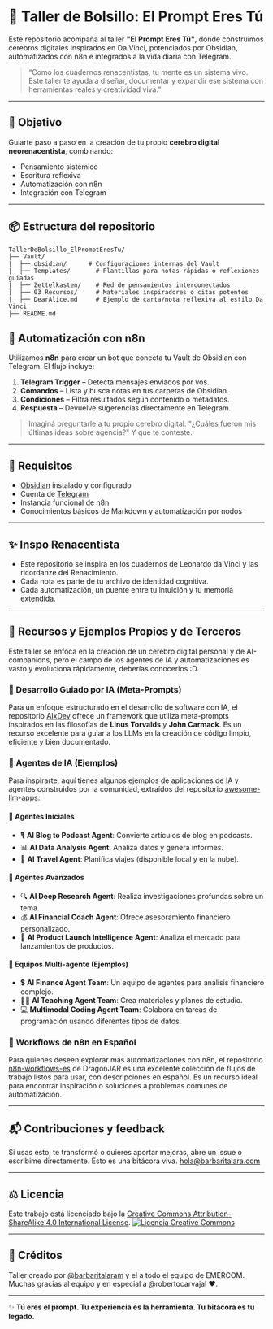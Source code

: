 # 🧠 Taller de Bolsillo: El Prompt Eres Tú

Este repositorio acompaña al taller **"El Prompt Eres Tú"**, donde construimos cerebros digitales inspirados en Da Vinci, potenciados por Obsidian, automatizados con n8n e integrados a la vida diaria con Telegram.

> “Como los cuadernos renacentistas, tu mente es un sistema vivo. Este taller te ayuda a diseñar, documentar y expandir ese sistema con herramientas reales y creatividad viva.”

---

## 🎯 Objetivo

Guiarte paso a paso en la creación de tu propio **cerebro digital neorenacentista**, combinando:

- Pensamiento sistémico  
- Escritura reflexiva  
- Automatización con n8n  
- Integración con Telegram  

---
## 📦 Estructura del repositorio

```
TallerDeBolsillo_ElPromptEresTu/
├── Vault/
|  ├──.obsidian/      # Configuraciones internas del Vault
|  ├── Templates/       # Plantillas para notas rápidas o reflexiones guiadas
|  ├── Zettelkasten/    # Red de pensamientos interconectados
|  ├── 03 Recursos/     # Materiales inspiradores o citas potentes
|  ├── DearAlice.md     # Ejemplo de carta/nota reflexiva al estilo Da Vinci
├── README.md
```

## 🔁 Automatización con n8n

Utilizamos **n8n** para crear un bot que conecta tu Vault de Obsidian con Telegram. El flujo incluye:

1. **Telegram Trigger** – Detecta mensajes enviados por vos.  
2. **Comandos** – Lista y busca notas en tus carpetas de Obsidian.  
3. **Condiciones** – Filtra resultados según contenido o metadatos.  
4. **Respuesta** – Devuelve sugerencias directamente en Telegram.  

> Imaginá preguntarle a tu propio cerebro digital: "¿Cuáles fueron mis últimas ideas sobre agencia?" Y que te conteste.

---

## 🧪 Requisitos

- [Obsidian](https://obsidian.md/) instalado y configurado  
- Cuenta de [Telegram](https://telegram.org/)  
- Instancia funcional de [n8n](https://n8n.io/)  
- Conocimientos básicos de Markdown y automatización por nodos  

---


## ✨ Inspo Renacentista

- Este repositorio se inspira en los cuadernos de Leonardo da Vinci y las ricordanze del Renacimiento.  
- Cada nota es parte de tu archivo de identidad cognitiva.  
- Cada automatización, un puente entre tu intuición y tu memoria extendida.

---

## 🔗 Recursos y Ejemplos Propios y de Terceros

Este taller se enfoca en la creación de un cerebro digital personal y de AI-companions, pero el campo de los agentes de IA y automatizaciones es vasto y evoluciona rápidamente, deberías conocerlos :D. 

### 🧠 Desarrollo Guiado por IA (Meta-Prompts)
Para un enfoque estructurado en el desarrollo de software con IA, el repositorio [AIxDev](https://github.com/barbaritalaram/AIxDev) ofrece un framework que utiliza meta-prompts inspirados en las filosofías de **Linus Torvalds** y **John Carmack**. Es un recurso excelente para guiar a los LLMs en la creación de código limpio, eficiente y bien documentado.

### 🤖 Agentes de IA (Ejemplos)
Para inspirarte, aquí tienes algunos ejemplos de aplicaciones de IA y agentes construidos por la comunidad, extraídos del repositorio [awesome-llm-apps](https://github.com/Shubhamsaboo/awesome-llm-apps):

#### 🌱 Agentes Iniciales
- 🎙️ **AI Blog to Podcast Agent**: Convierte artículos de blog en podcasts.
- 📊 **AI Data Analysis Agent**: Analiza datos y genera informes.
- 🛫 **AI Travel Agent**: Planifica viajes (disponible local y en la nube).

#### 🚀 Agentes Avanzados
- 🔍 **AI Deep Research Agent**: Realiza investigaciones profundas sobre un tema.
- 💰 **AI Financial Coach Agent**: Ofrece asesoramiento financiero personalizado.
- 🚀 **AI Product Launch Intelligence Agent**: Analiza el mercado para lanzamientos de productos.

#### 🤝 Equipos Multi-agente (Ejemplos)
- 💲 **AI Finance Agent Team**: Un equipo de agentes para análisis financiero complejo.
- 👨‍🏫 **AI Teaching Agent Team**: Crea materiales y planes de estudio.
- 💻 **Multimodal Coding Agent Team**: Colabora en tareas de programación usando diferentes tipos de datos.

### 🔄 Workflows de n8n en Español
Para quienes deseen explorar más automatizaciones con n8n, el repositorio [n8n-workflows-es](https://github.com/DragonJAR/n8n-workflows-es) de DragonJAR es una excelente colección de flujos de trabajo listos para usar, con descripciones en español. Es un recurso ideal para encontrar inspiración o soluciones a problemas comunes de automatización.

---

## 📬 Contribuciones y feedback

Si usas esto, te transformó o quieres aportar mejoras, abre un issue o escribime directamente. Esto es una bitácora viva.
hola@barbaritalara.com

---

## ⚖️ Licencia

Este trabajo está licenciado bajo la [Creative Commons Attribution-ShareAlike 4.0 International License](https://creativecommons.org/licenses/by-sa/4.0/).
[![Licencia Creative Commons](https://i.creativecommons.org/l/by-sa/4.0/88x31.png)](https://creativecommons.org/licenses/by-sa/4.0/)

---

## 🧵 Créditos

Taller creado por [@barbaritalaram](https://github.com/barbaritalaram) y el a todo el equipo de EMERCOM. Muchas gracias al equipo y en especial a @robertocarvajal ❤️.

---

✨ **Tú eres el prompt. Tu experiencia es la herramienta. Tu bitácora es tu legado.**

